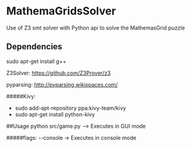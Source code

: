 # MathemaGridsSolver
Use of Z3 smt solver with Python api to solve the MathemasGrid puzzle 

## Dependencies
sudo apt-get install g++

Z3Solver: https://github.com/Z3Prover/z3

pyparsing: http://pyparsing.wikispaces.com/

#####Kivy:
- sudo add-apt-repository ppa:kivy-team/kivy
- sudo apt-get install python-kivy

##Usage
python src/game.py --> Executes in GUI mode

#####flags:
--console -> Executes in console mode
